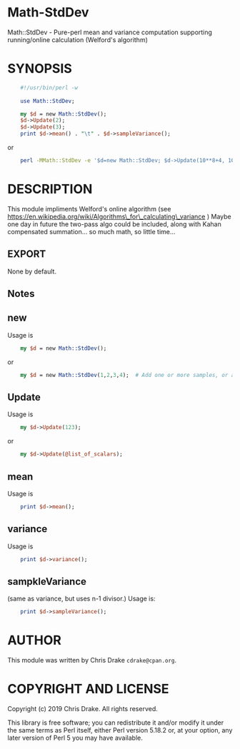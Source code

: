 # Math-StdDev
Math::StdDev - Pure-perl mean and variance computation supporting running/online calculation (Welford's algorithm)


# SYNOPSIS

```perl
    #!/usr/bin/perl -w
      
    use Math::StdDev;

    my $d = new Math::StdDev();
    $d->Update(2);
    $d->Update(3);
    print $d->mean() . "\t" . $d->sampleVariance();
```

or

```bash
    perl -MMath::StdDev -e '$d=new Math::StdDev; $d->Update(10**8+4, 10**8 + 7, 10**8 + 13, 10**8 + 16); print $d->mean() . "\n" . $d->sampleVariance() . "\n"'
```

# DESCRIPTION

This module impliments Welford's online algorithm (see https://en.wikipedia.org/wiki/Algorithms\_for\_calculating\_variance )
Maybe one day in future the two-pass algo could be included, along with Kahan compensated summation... so much math, so little time...

## EXPORT

None by default.

## Notes

## new

Usage is

```perl
    my $d = new Math::StdDev();
```
or
```perl
    my $d = new Math::StdDev(1,2,3,4);  # Add one or more samples, or a population, right from the start
```

## Update

Usage is

```perl
    my $d->Update(123);
```
or
```perl
    my $d->Update(@list_of_scalars);
```

## mean

Usage is

```perl
    print $d->mean();
```

## variance

Usage is

```perl
    print $d->variance();
```

## sampkleVariance

(same as variance, but uses n-1 divisor.)  Usage is:

```perl
    print $d->sampleVariance();
```

# AUTHOR

This module was written by Chris Drake `cdrake@cpan.org`. 

# COPYRIGHT AND LICENSE

Copyright (c) 2019 Chris Drake. All rights reserved.

This library is free software; you can redistribute it and/or modify
it under the same terms as Perl itself, either Perl version 5.18.2 or,
at your option, any later version of Perl 5 you may have available.
